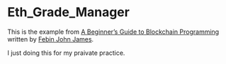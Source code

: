 # Eth_Grade_Manager

This is the example from [A Beginner’s Guide to Blockchain Programming](https://hackernoon.com/a-beginners-guide-to-blockchain-programming-4913d16eae31)
written by [Febin John James](https://twitter.com/heyfebin).

I just doing this for my praivate practice.
